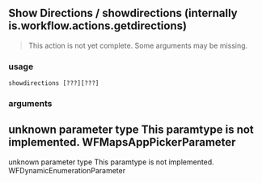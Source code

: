 
## Show Directions / showdirections (internally is.workflow.actions.getdirections)

> This action is not yet complete. Some arguments may be missing.

### usage
`showdirections [???][???]`

### arguments
unknown parameter type This paramtype is not implemented. WFMapsAppPickerParameter
---
unknown parameter type This paramtype is not implemented. WFDynamicEnumerationParameter
